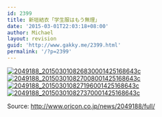 ```yaml
---
id: 2399
title: 新垣結衣「学生服はもう無理」
date: '2015-03-01T22:03:18+08:00'
author: Michael
layout: revision
guid: 'http://www.gakky.me/2399.html'
permalink: '/?p=2399'
---
```


[![2049188_201503010826830001425168643c](http://www.yui-aragaki.org/wp-content/uploads/2015/03/2049188_201503010826830001425168643c.jpg)](http://www.yui-aragaki.org/wp-content/uploads/2015/03/2049188_201503010826830001425168643c.jpg) [![2049188_201503010827008001425168643c](http://www.yui-aragaki.org/wp-content/uploads/2015/03/2049188_201503010827008001425168643c.jpg)](http://www.yui-aragaki.org/wp-content/uploads/2015/03/2049188_201503010827008001425168643c.jpg) [![2049188_201503010827196001425168643c](http://www.yui-aragaki.org/wp-content/uploads/2015/03/2049188_201503010827196001425168643c.jpg)](http://www.yui-aragaki.org/wp-content/uploads/2015/03/2049188_201503010827196001425168643c.jpg) [![2049188_201503010827370001425168643c](http://www.yui-aragaki.org/wp-content/uploads/2015/03/2049188_201503010827370001425168643c.jpg)](http://www.yui-aragaki.org/wp-content/uploads/2015/03/2049188_201503010827370001425168643c.jpg)

Source: http://www.oricon.co.jp/news/2049188/full/